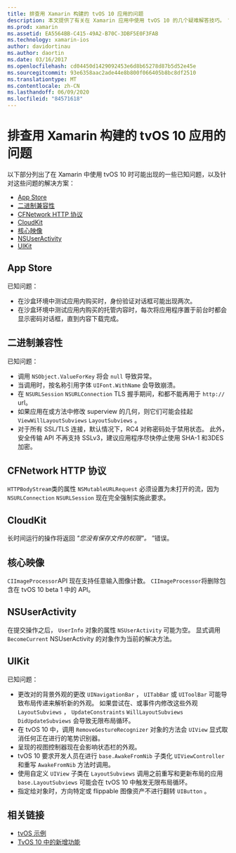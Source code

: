 ```yaml
---
title: 排查用 Xamarin 构建的 tvOS 10 应用的问题
description: 本文提供了有关在 Xamarin 应用中使用 tvOS 10 的几个疑难解答技巧。 它介绍了与应用商店、二进制兼容性、CFNetwork HttpProtocol、CloudKit、Core Image、NSUserActivity 和 UIKit 相关的问题。
ms.prod: xamarin
ms.assetid: EA5564BB-C415-49A2-B70C-3DBF5E0F3FAB
ms.technology: xamarin-ios
author: davidortinau
ms.author: daortin
ms.date: 03/16/2017
ms.openlocfilehash: cd04450d1429092453e6d8b65278d87b5d52e45e
ms.sourcegitcommit: 93e6358aac2ade44e8b800f066405b8bc8df2510
ms.translationtype: MT
ms.contentlocale: zh-CN
ms.lasthandoff: 06/09/2020
ms.locfileid: "84571618"
---
```

# <a name="troubleshooting-tvos-10-apps-built-with-xamarin"></a>排查用 Xamarin 构建的 tvOS 10 应用的问题

以下部分列出了在 Xamarin 中使用 tvOS 10 时可能出现的一些已知问题，以及针对这些问题的解决方案：

- [App Store](#App-Store)
- [二进制兼容性](#Binary-Compatibility)
- [CFNetwork HTTP 协议](#CFNetwork-HTTP-Protocol)
- [CloudKit](#CloudKit)
- [核心映像](#CoreImage)
- [NSUserActivity](#NSUserActivity)
- [UIKit](#UIKit)

<a name="App-Store"></a>

## <a name="app-store"></a>App Store

已知问题：

- 在沙盒环境中测试应用内购买时，身份验证对话框可能出现两次。
- 在沙盒环境中测试应用内购买的托管内容时，每次将应用程序置于前台时都会显示密码对话框，直到内容下载完成。

<a name="Binary-Compatibility"></a>

## <a name="binary-compatibility"></a>二进制兼容性

已知问题：

- 调用 `NSObject.ValueForKey` 将会 `null` 导致异常。
- 当调用时，按名称引用字体 `UIFont.WithName` 会导致崩溃。
- 在 `NSURLSession` `NSURLConnection` TLS 握手期间，和都不能再用于 `http://` url。
- 如果应用在或方法中修改 superview 的几何，则它们可能会挂起 `ViewWillLayoutSubviews` `LayoutSubviews` 。
- 对于所有 SSL/TLS 连接，默认情况下，RC4 对称密码处于禁用状态。 此外，安全传输 API 不再支持 SSLv3，建议应用程序尽快停止使用 SHA-1 和3DES 加密。

<a name="CFNetwork-HTTP-Protocol"></a>

## <a name="cfnetwork-http-protocol"></a>CFNetwork HTTP 协议

`HTTPBodyStream`类的属性 `NSMutableURLRequest` 必须设置为未打开的流，因为 `NSURLConnection` `NSURLSession` 现在完全强制实施此要求。

<a name="CloudKit"></a>

## <a name="cloudkit"></a>CloudKit

长时间运行的操作将返回 _"您没有保存文件的权限"。_ ”错误。

<a name="CoreImage"></a>

## <a name="core-image"></a>核心映像

`CIImageProcessor`API 现在支持任意输入图像计数。 `CIImageProcessor`将删除包含在 tvOS 10 beta 1 中的 API。

<a name="NSUserActivity"></a>

## <a name="nsuseractivity"></a>NSUserActivity

在提交操作之后， `UserInfo` 对象的属性 `NSUserActivity` 可能为空。 显式调用 `BecomeCurrent` NSUserActivity 的对象作为当前的解决方法。

<a name="UIKit"></a>

## <a name="uikit"></a>UIKit

已知问题：

- 更改对的背景外观的更改 `UINavigationBar` ， `UITabBar` 或 `UIToolBar` 可能导致布局传递来解析新的外观。 如果尝试在、或事件内修改这些外观 `LayoutSubviews` ， `UpdateConstraints` `WillLayoutSubviews` `DidUpdateSubviews` 会导致无限布局循环。
- 在 tvOS 10 中，调用 `RemoveGestureRecognizer` 对象的方法会 `UIView` 显式取消任何正在进行的笔势识别器。
- 呈现的视图控制器现在会影响状态栏的外观。
- tvOS 10 要求开发人员在进行 `base.AwakeFromNib` 子类化 `UIViewController` 和重写 `AwakeFromNib` 方法时调用。
- 使用自定义 `UIView` 子类在 `LayoutSubviews` 调用之前重写和更新布局的应用 `base.LayoutSubviews` 可能会在 tvOS 10 中触发无限布局循环。
- 指定给对象时，方向特定或 flippable 图像资产不进行翻转 `UIButton` 。

## <a name="related-links"></a>相关链接

- [tvOS 示例](https://docs.microsoft.com/samples/browse/?products=xamarin&term=Xamarin.iOS+tvOS)
- [TvOS 10 中的新增功能](https://developer.apple.com/library/prerelease/content/releasenotes/General/WhatsNewinTVOS/Articles/tvOS10.html#//apple_ref/doc/uid/TP40017259-SW1)
